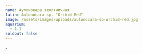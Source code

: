 ```yaml
---
name: Аулонокара земляничная
latin: Aulonocara sp. "Orchid Red"
image: /assets/images/uploads/aulonocara-sp-orchid-red.jpg
aquarium:
  - 1.1
soldout: false
---
```

\-
